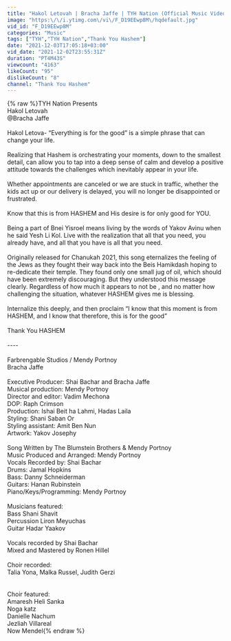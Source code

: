 ```yaml
---
title: "Hakol Letovah | Bracha Jaffe | TYH Nation (Official Music Video) For Women & Girls Only"
image: "https:\/\/i.ytimg.com\/vi\/F_D19EEwp8M\/hqdefault.jpg"
vid_id: "F_D19EEwp8M"
categories: "Music"
tags: ["TYH","TYH Nation","Thank You Hashem"]
date: "2021-12-03T17:05:18+03:00"
vid_date: "2021-12-02T23:55:31Z"
duration: "PT4M43S"
viewcount: "4163"
likeCount: "95"
dislikeCount: "8"
channel: "Thank You Hashem"
---
```

{% raw %}TYH Nation Presents<br />Hakol Letovah<br />@Bracha Jaffe <br /><br />Hakol Letova- “Everything is for the good” is a simple phrase that can change your life. <br /><br />Realizing that Hashem is orchestrating your moments, down to the smallest detail, can allow you to tap into a deep sense of calm and develop a positive attitude towards the challenges which inevitably appear in your life.<br /><br />Whether appointments are canceled or we are stuck in traffic, whether the kids act up or our delivery is delayed, you will no longer be disappointed or frustrated. <br /><br />Know that this is from HASHEM and His desire is for only good for YOU. <br /><br />Being a part of Bnei Yisroel means living by the words of Yakov Avinu when he said Yesh Li Kol. Live with the realization that all that you need, you already have, and all that you have is all that you need. <br /><br />Originally released for Chanukah 2021, this song eternalizes the feeling of the Jews as they fought their way back into the Beis Hamikdash hoping to re-dedicate their temple. They found only one small jug of oil, which should have been extremely discouraging. But they understood this message clearly.  Regardless of how much it appears to not be , and no matter how challenging the situation, whatever HASHEM gives me is blessing. <br /><br />Internalize this deeply, and then proclaim “I know that this moment is from HASHEM, and I know that therefore, this is for the good”<br /><br />Thank You HASHEM<br /><br />----<br /><br />Farbrengable Studios / Mendy Portnoy<br />Bracha Jaffe<br /><br />Executive Producer: Shai Bachar and Bracha Jaffe<br />Musical production: Mendy Portnoy<br />Director and editor: Vadim Mechona<br />DOP: Raph Crimson<br />Production: Ishai Beit ha Lahmi, Hadas Laila<br />Styling: Shani Saban Or<br />Styling assistant: Amit Ben Nun<br />Artwork: Yakov Josephy<br /><br />Song Written by The Blumstein Brothers &amp; Mendy Portnoy<br />Music Produced and Arranged: Mendy Portnoy<br />Vocals Recorded by: Shai Bachar<br />Drums: Jamal Hopkins<br />Bass: Danny Schneiderman<br />Guitars: Hanan Rubinstein<br />Piano/Keys/Programming: Mendy Portnoy <br /><br />Musicians featured:<br />Bass Shani Shavit <br />Percussion Liron Meyuchas <br />Guitar Hadar Yaakov<br /><br />Vocals recorded by Shai Bachar <br />Mixed and Mastered by Ronen Hillel<br /><br />Choir recorded:<br />Talia Yona, Malka Russel, Judith Gerzi<br /><br /><br />Choir featured: <br />Amaresh Heli Sanka<br />Noga katz<br />Danielle Nachum<br />Jezliah Villareal<br />Now Mendel{% endraw %}
